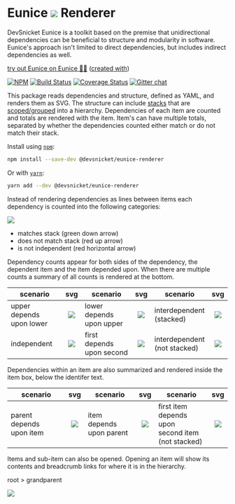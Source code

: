 # Eunice ![](https://raw.githubusercontent.com/DevSnicket/eunice-renderer/master/getSvgElementForStack/createArrows/test/withUse/testCases/default-height.svg?sanitize=true) Renderer

DevSnicket Eunice is a toolkit based on the premise that unidirectional dependencies can be beneficial to structure and modularity in software. Eunice's approach isn't limited to direct dependencies, but includes indirect dependencies as well.

[try out Eunice on Eunice 🐶🥫](https://devsnicket.github.io/Eunice) ([created with](dogfooding/generate.sh))

[![NPM](https://img.shields.io/npm/v/@devsnicket/eunice-renderer.svg)](https://www.npmjs.com/package/@devsnicket/eunice-renderer
) [![Build Status](https://travis-ci.org/DevSnicket/eunice-renderer.svg?branch=master)](https://travis-ci.org/DevSnicket/eunice-renderer) [![Coverage Status](https://coveralls.io/repos/github/DevSnicket/eunice-renderer/badge.svg?branch=master&c=1)](https://coveralls.io/github/DevSnicket/eunice-renderer?branch=master) [![Gitter chat](https://badges.gitter.im/devsnicket-eunice/gitter.png)](https://gitter.im/devsnicket-eunice)

This package reads dependencies and structure, defined as YAML, and renders them as SVG. The structure can include [stacks](https://github.com/DevSnicket/eunice#stacks) that are [scoped/grouped](https://github.com/DevSnicket/eunice#scopes--groups) into a hierarchy. Dependencies of each item are counted and totals are rendered with the item. Item's can have multiple totals, separated by whether the dependencies counted either match or do not match their stack.

Install using [`npm`](https://www.npmjs.com/package/@devsnicket/eunice-renderer):

```bash
npm install --save-dev @devsnicket/eunice-renderer
```
Or with [`yarn`](https://yarnpkg.com/en/package/@devsnicket/eunice-renderer):

```bash
yarn add --dev @devsnicket/eunice-renderer
```

Instead of rendering dependencies as lines between items each dependency is counted into the following categories:

![](https://raw.githubusercontent.com/DevSnicket/eunice-renderer/master/getSvgElementForStack/createArrows/test/withUse/testCases/with-descriptions.svg?sanitize=true)

- matches stack (green down arrow)
- does not match stack (red up arrow)
- is not independent (red horizontal arrow)

Dependency counts appear for both sides of the dependency, the dependent item and the item depended upon. When there are multiple counts a summary of all counts is rendered at the bottom.

scenario | svg | scenario | svg | scenario | svg
-------- | :-: | -------- | :-: | -------- | :-:
upper depends<br/>upon lower | [![](https://raw.githubusercontent.com/DevSnicket/eunice-renderer/master/getSvgForYaml/testCases/stack/upper-depends-upon-lower/.svg?sanitize=true)](getSvgForYaml/testCases/stack/upper-depends-upon-lower/.svg) | lower depends<br/>upon upper | [![](https://raw.githubusercontent.com/DevSnicket/eunice-renderer/master/getSvgForYaml/testCases/stack/lower-depends-upon-upper/.svg?sanitize=true)](getSvgForYaml/testCases/stack/lower-depends-upon-upper/.svg) | interdependent<br/>(stacked) | [![](https://raw.githubusercontent.com/DevSnicket/eunice-renderer/master/getSvgForYaml/testCases/stack/two-interdependent/.svg?sanitize=true)](getSvgForYaml/testCases/stack/two-interdependent/.svg)
independent | [![](https://raw.githubusercontent.com/DevSnicket/eunice-renderer/master/getSvgForYaml/testCases/two/.svg?sanitize=true)](getSvgForYaml/testCases/two/.svg) | first depends<br/>upon second | [![](https://raw.githubusercontent.com/DevSnicket/eunice-renderer/master/getSvgForYaml/testCases/independency/first-depends-upon-second/.svg?sanitize=true)](getSvgForYaml/testCases/independency/first-depends-upon-second/.svg) | interdependent<br/>(not stacked) | [![](https://raw.githubusercontent.com/DevSnicket/eunice-renderer/master/getSvgForYaml/testCases/independency/two-interdependent/.svg?sanitize=true)](getSvgForYaml/testCases/independency/two-interdependent/.svg)

Dependencies within an item are also summarized and rendered inside the item box, below the identifer text.

scenario | svg | scenario | svg | scenario | svg
-------- | :-: | -------- | :-: | -------- | :-:
parent depends<br />upon item | [![](https://raw.githubusercontent.com/DevSnicket/eunice-renderer/master/getSvgForYaml/testCases/parent-depends-upon-item/.svg?sanitize=true)](getSvgForYaml/testCases/parent-depends-upon-item/.svg) | item depends<br />upon parent | [![](https://raw.githubusercontent.com/DevSnicket/eunice-renderer/master/getSvgForYaml/testCases/item-depends-upon-parent/.svg?sanitize=true)](getSvgForYaml/testCases/item-depends-upon-parent/.svg) | first item<br/> depends upon<br/>second item<br/>(not stacked) | [![](https://raw.githubusercontent.com/DevSnicket/eunice-renderer/master/getSvgForYaml/testCases/independency/first-item-depends-upon-second-item/.svg?sanitize=true)](getSvgForYaml/testCases/independency/first-item-depends-upon-second-item/.svg)

Items and sub-item can also be opened. Opening an item will show its contents and breadcrumb links for where it is in the hierarchy.

root > grandparent

[![](https://raw.githubusercontent.com/DevSnicket/eunice-renderer/master/getSvgForYaml/withSubset.testCases/upper-item-depends-upon-lower-item-with-parent.svg?sanitize=true)](getSvgForYaml/withSubset.testCases/upper-item-depends-upon-lower-item-with-parent.svg)
